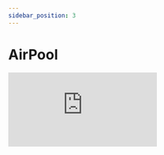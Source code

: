 ```yaml
---
sidebar_position: 3
---
```


# AirPool

<div style={{ position: "relative", paddingBottom: "50.59459459459459%", height: 0 }}>
  <iframe 
    src="https://www.loom.com/embed/4ccad8426fbc40ac80c809f3fd1aa98e?sid=8becaaf1-b495-43b8-b564-697733a927b1" 
    frameBorder="0" 
    webkitAllowFullScreen 
    mozAllowFullScreen 
    allowFullScreen 
    style={{ position: "absolute", top: 0, left: 0, width: "100%", height: "100%" }}
  />
</div>

AirPool which is also known as **AirLyft Reward Pools** is a module where projects can lock their existing tokens be it 
- [Substrate Native / AssetHub Asset](../air-pool/create-airpool-substrate-asset.md)
- [Substrate AsssetHub NFT](../air-pool/create-airpool-substrate-asset.md)
- [ERC20/XC20](../air-pool/create-airpool-erc20.md)
- [ERC721](../air-pool/create-airpool-erc721.md)
- [ERC1155](../air-pool/create-airpool-erc1155.md)

on AirLyft smart contract and use the locked rewards to distribute rewards on-chain in a campaign.

Now, some points to worth note here is 

- Provides a **sense of trust to participants** that as the token is locked, they will be rewarded for sure, provided they are shortlisted.
- **Automates** your entire reward distribution strategy.
- **Saves hundreds of hours and gas fees** for marketing & community team.
- Projects can double confirm that **participating users are legit** and they are actually paying the gas fees to claim their rewards.
- Created Reward Pool can be **REUSED** in any future campaigns.
- Project Owners can **WITHDRAW** the rewards at any point, provided it is not used in campaign, from AirLyft directly to the source account.
- Project Owners can **DEPOSIT** tokens into the created reward pool at any point.
- Provide a brief overview of how many & what type of tokens have been distributed on a campaign level to enhance your strategies.
- **Boosts long term engagement** between community members and participants because of quick actions.
  
There are tons of benefits that are associated with the AirPool and we sincerely believe it can be really helpful point to implement into your future growth strategy. Do check our next article on how to create pools for your reward tokens.

:::tip For instant help
1. Email us at [support@airlyft.freshdesk.com](mailto:support@airlyft.freshdesk.com)
2. Join our official [Telegram group](https://t.me/kyteone)
:::